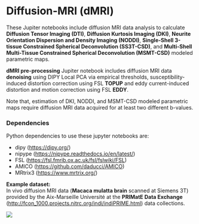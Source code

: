 # Diffusion-MRI (dMRI)
These Jupiter notebooks include diffusion MRI data analysis to calculate __Diffusion Tensor Imaging (DTI)__, __Diffusion Kurtosis Imaging (DKI)__, __Neurite Orientation Dispersion and Density Imaging (NODDI)__, __Single-Shell 3-tissue Constrained Spherical Deconvolution (SS3T-CSD)__, and __Multi-Shell Multi-Tissue Constrained Spherical Deconvolution (MSMT-CSD)__ modeled parametric maps.

__dMRI pre-processing__ Jupiter notebook includes diffusion MRI data __denoising__ using DIPY Local PCA via empirical thresholds, susceptibility-induced distortion correction using FSL __TOPUP__ and eddy current-induced distortion and motion correction using FSL __EDDY__.

Note that, estimation of DKI, NODDI, and MSMT-CSD modeled parametric maps require diffusion MRI data acquired for at least two different b-values.

### Dependencies
Python dependencies to use these jupyter notebooks are:
* dipy (https://dipy.org/)
* nipype (https://nipype.readthedocs.io/en/latest/)
* FSL (https://fsl.fmrib.ox.ac.uk/fsl/fslwiki/FSL)
* AMICO (https://github.com/daducci/AMICO)
* MRtrix3 (https://www.mrtrix.org/)

__Example dataset:__ \
In vivo diffusion MRI data (__Macaca mulatta brain__ scanned at Siemens 3T) provided by the Aix-Marseille Université at the __PRIMatE Data Exchange__ (http://fcon_1000.projects.nitrc.org/indi/indiPRIME.html) data collections.

![](MSMT-CSD_maps.png)
